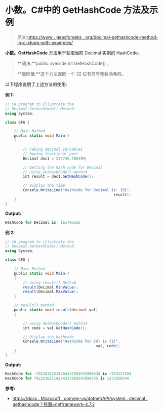 # 小数。C#中的 GetHashCode 方法及示例

> 原文:[https://www . geesforgeks . org/decimal-gethashcode-method-in-c-sharp-with-examples/](https://www.geeksforgeeks.org/decimal-gethashcode-method-in-c-sharp-with-examples/)

**小数。GetHashCode** 方法用于获取当前 Decimal 实例的 HashCode。

> **语法:**public override int GetHashCode()；
> 
> **返回值:**这个方法返回一个 32 位有符号整数哈希码。

以下程序说明了上述方法的使用:

**例 1:**

```cs
// C# program to illustrate the
// Decimal.GetHashCode() Method
using System;

class GFG {

    // Main Method
    public static void Main()
    {

        // Taking decimal variables
        // having fractional part
        Decimal dec1 = 214748.78549M;

        // Getting the hash code for Decimal
        // using GetHashCode() method
        int result = dec1.GetHashCode();

        // Display the time
        Console.WriteLine("HashCode for Decimal is: {0}",
                                                 result);
    }
}
```

**Output:**

```cs
HashCode for Decimal is: 161795526

```

**例 2:**

```cs
// C# program to illustrate the
// Decimal.GetHashCode() Method
using System;

class GFG {

    // Main Method
    public static void Main()
    {
        // using result() Method
        result(Decimal.MinValue);
        result(Decimal.MaxValue);
    }

    // result() method
    public static void result(decimal val)
    {

        // using GetHashCode() method
        int code = val.GetHashCode();

        // Display the hashcode
        Console.WriteLine("HashCode for {0} is {1}",
                                         val, code);
    }
}
```

**Output:**

```cs
HashCode for -79228162514264337593543950335 is -974127104
HashCode for 79228162514264337593543950335 is 1173356544

```

**参考:**

*   [https://docs . Microsoft . com/en-us/dotnet/API/system . decimal . gethashcode？视图=netframework-4.7.2](https://docs.microsoft.com/en-us/dotnet/api/system.decimal.gethashcode?view=netframework-4.7.2)